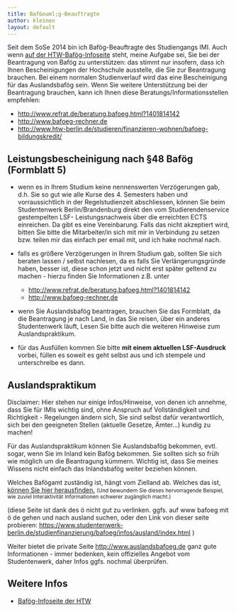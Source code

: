 ```yaml
---
title: Baf&ouml;g-Beauftragte
author: kleinen
layout: default
---
```


Seit dem SoSe 2014 bin ich Baf&ouml;g-Beauftragte des Studiengangs IMI. Auch wenn [auf der HTW-Baf&ouml;g-Infoseite](http://www.htw-berlin.de/studieren/finanzieren-wohnen/bafoeg-bildungskredit/) steht, meine Aufgabe sei, Sie bei der Beantragung von Baf&ouml;g zu unterstützen: das stimmt nur insofern, dass ich Ihnen Bescheinigungen der Hochschule ausstelle, die Sie zur Beantragung brauchen. Bei einem normalen Studienverlauf wird das eine Bescheinigung für das Auslandsbaf&ouml;g sein. Wenn Sie weitere Unterstützung bei der Beantragung brauchen, kann ich Ihnen diese Beratungs/Informationsstellen empfehlen:

- http://www.refrat.de/beratung.bafoeg.html?1401814142
- http://www.bafoeg-rechner.de
- http://www.htw-berlin.de/studieren/finanzieren-wohnen/bafoeg-bildungskredit/

Leistungsbescheinigung nach &sect;48 Baf&ouml;g (Formblatt 5)
-----------------
- wenn es in Ihrem Studium keine nennenswerten Verzögerungen gab, d.h. Sie so gut wie alle Kurse des 4. Semesters haben und vorraussichtlich in der Regelstudienzeit abschliessen, können Sie beim Studentenwerk Berlin/Brandenburg direkt den vom Studierendenservice gestempelten LSF- Leistungsnachweis über die erreichten ECTS einreichen. Da gibt es eine Vereinbarung. Falls das nicht akzeptiert wird, bitten Sie bitte die Mitarbeiter/in sich mit mir in Verbindung zu setzen bzw. teilen mir das einfach per email mit, und ich hake nochmal nach.

- falls es größere Verzögerungen in Ihrem Studium gab, sollten Sie sich beraten lassen / selbst nachlesen, da es falls Sie Verlängerungsgründe haben, besser ist, diese schon jetzt und nicht erst später geltend zu machen -
hierzu finden Sie Informationen z.B. unter
    - http://www.refrat.de/beratung.bafoeg.html?1401814142
    - http://www.bafoeg-rechner.de

- wenn Sie Auslandsbaf&ouml;g beantragen, brauchen Sie das Formblatt, da die Beantragung je nach Land, in das Sie reisen, über ein anderes Studentenwerk läuft, Lesen Sie bitte auch die weiteren Hinweise zum Auslandspraktikum.

- für das Ausfüllen kommen Sie bitte **mit einem aktuellen LSF-Ausdruck** vorbei, füllen es soweit es geht selbst aus und ich stempele und unterschreibe es dann.


Auslandspraktikum
-----------------

Disclaimer: Hier stehen nur einige Infos/Hinweise, von denen ich annehme, dass Sie für IMIs wichtig sind, ohne Anspruch auf Vollständigkeit und Richtigkeit - Regelungen ändern sich, Sie sind selbst dafür verantwortlich, sich bei den geeigneten Stellen (aktuelle Gesetze, Ämter...) kundig zu machen!

Für das Auslandspraktikum können Sie Auslandsbafög bekommen, evtl. sogar, wenn Sie im Inland kein Bafög bekommen. Sie sollten sich so früh wie möglich um die Beantragung kümmern. Wichtig ist, dass Sie meines Wissens nicht einfach das Inlandsbafög weiter beziehen können.

Welches Baf&ouml;gamt zuständig ist, hängt vom Zielland ab. Welches das ist, [können Sie hier herausfinden.]( http://www.baf%C3%B6g.de/de/ausland---studium-schulische-ausbildung-praktika-441.php) <small>(Und bewundern Sie dieses hervorragende Beispiel,
wie zuviel Interaktivität Informationen schwerer zugänglich macht.)</small>

(diese Seite ist dank des &ouml; nicht gut zu verlinken. ggfs. auf www bafoeg mit ö de gehen und nach ausland suchen, oder den Link von dieser seite probieren: https://www.studentenwerk-berlin.de/studienfinanzierung/bafoeg/infos/ausland/index.html )

Weiter bietet die private Seite http://www.auslandsbafoeg.de  ganz gute Informationen - immer bedenken, kein offizielles Angebot vom Studentenwerk, daher Infos ggfs. nochmal überprüfen.


Weitere Infos
------------------------

- [Baf&ouml;g-Infoseite der HTW](http://www.htw-berlin.de/studieren/finanzieren-wohnen/bafoeg-bildungskredit/)
